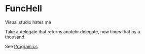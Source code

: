 # FuncHell
Visual studio hates me

Take a delegate that returns anotehr delegate, now times that by a thousand.

See <a href="https://github.com/ShimmyMySherbet/FuncHell/blob/master/FuncHell/Program.cs">Program.cs</a>

